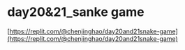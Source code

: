 # day20&21_sanke game

[https://replit.com/@chenjinghao/day20and21snake-game](https://replit.com/@chenjinghao/day20and21snake-game)